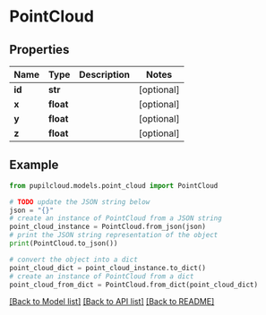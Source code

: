 # PointCloud


## Properties

Name | Type | Description | Notes
------------ | ------------- | ------------- | -------------
**id** | **str** |  | [optional] 
**x** | **float** |  | [optional] 
**y** | **float** |  | [optional] 
**z** | **float** |  | [optional] 

## Example

```python
from pupilcloud.models.point_cloud import PointCloud

# TODO update the JSON string below
json = "{}"
# create an instance of PointCloud from a JSON string
point_cloud_instance = PointCloud.from_json(json)
# print the JSON string representation of the object
print(PointCloud.to_json())

# convert the object into a dict
point_cloud_dict = point_cloud_instance.to_dict()
# create an instance of PointCloud from a dict
point_cloud_from_dict = PointCloud.from_dict(point_cloud_dict)
```
[[Back to Model list]](../README.md#documentation-for-models) [[Back to API list]](../README.md#documentation-for-api-endpoints) [[Back to README]](../README.md)


